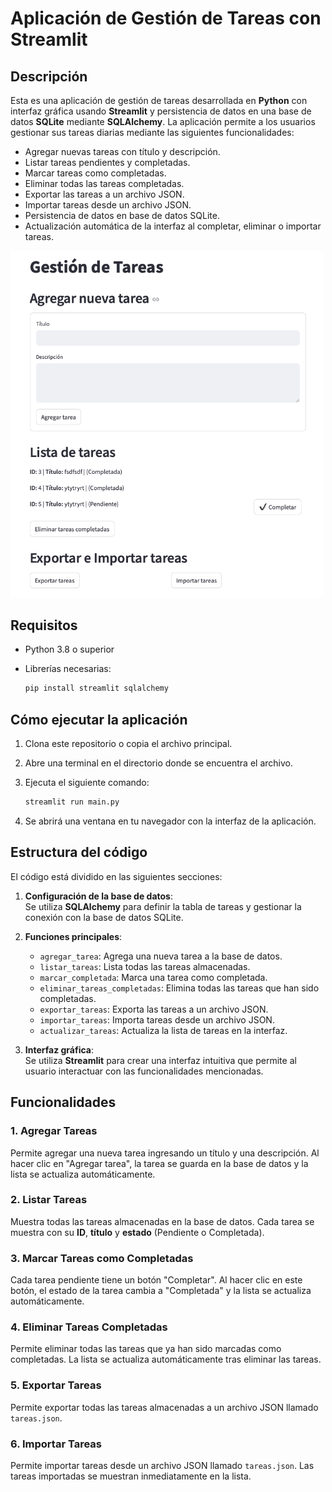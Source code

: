 
# Aplicación de Gestión de Tareas con Streamlit

## Descripción

Esta es una aplicación de gestión de tareas desarrollada en **Python** con interfaz gráfica usando **Streamlit** y persistencia de datos en una base de datos **SQLite** mediante **SQLAlchemy**. La aplicación permite a los usuarios gestionar sus tareas diarias mediante las siguientes funcionalidades:

- Agregar nuevas tareas con título y descripción.
- Listar tareas pendientes y completadas.
- Marcar tareas como completadas.
- Eliminar todas las tareas completadas.
- Exportar las tareas a un archivo JSON.
- Importar tareas desde un archivo JSON.
- Persistencia de datos en base de datos SQLite.
- Actualización automática de la interfaz al completar, eliminar o importar tareas.

<img src="https://github.com/dev-ccazares/crud_tareas/blob/main/captura.png" alt="Captura del proyecto" width="500">

## Requisitos

- Python 3.8 o superior
- Librerías necesarias:

  ```bash
  pip install streamlit sqlalchemy
  ```

## Cómo ejecutar la aplicación

1. Clona este repositorio o copia el archivo principal.
2. Abre una terminal en el directorio donde se encuentra el archivo.
3. Ejecuta el siguiente comando:

   ```bash
   streamlit run main.py
   ```

4. Se abrirá una ventana en tu navegador con la interfaz de la aplicación.

## Estructura del código

El código está dividido en las siguientes secciones:

1. **Configuración de la base de datos**:  
   Se utiliza **SQLAlchemy** para definir la tabla de tareas y gestionar la conexión con la base de datos SQLite.

2. **Funciones principales**:  
   - `agregar_tarea`: Agrega una nueva tarea a la base de datos.
   - `listar_tareas`: Lista todas las tareas almacenadas.
   - `marcar_completada`: Marca una tarea como completada.
   - `eliminar_tareas_completadas`: Elimina todas las tareas que han sido completadas.
   - `exportar_tareas`: Exporta las tareas a un archivo JSON.
   - `importar_tareas`: Importa tareas desde un archivo JSON.
   - `actualizar_tareas`: Actualiza la lista de tareas en la interfaz.

3. **Interfaz gráfica**:  
   Se utiliza **Streamlit** para crear una interfaz intuitiva que permite al usuario interactuar con las funcionalidades mencionadas.

## Funcionalidades

### 1. Agregar Tareas

Permite agregar una nueva tarea ingresando un título y una descripción. Al hacer clic en "Agregar tarea", la tarea se guarda en la base de datos y la lista se actualiza automáticamente.

### 2. Listar Tareas

Muestra todas las tareas almacenadas en la base de datos. Cada tarea se muestra con su **ID**, **título** y **estado** (Pendiente o Completada).

### 3. Marcar Tareas como Completadas

Cada tarea pendiente tiene un botón "Completar". Al hacer clic en este botón, el estado de la tarea cambia a "Completada" y la lista se actualiza automáticamente.

### 4. Eliminar Tareas Completadas

Permite eliminar todas las tareas que ya han sido marcadas como completadas. La lista se actualiza automáticamente tras eliminar las tareas.

### 5. Exportar Tareas

Permite exportar todas las tareas almacenadas a un archivo JSON llamado `tareas.json`.

### 6. Importar Tareas

Permite importar tareas desde un archivo JSON llamado `tareas.json`. Las tareas importadas se muestran inmediatamente en la lista.
